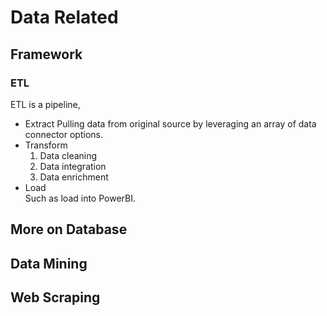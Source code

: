 # Data Related

## Framework

### ETL

ETL is a pipeline, 

- Extract
  Pulling data from original source by leveraging an array of data connector options.  
- Transform  
  1. Data cleaning
  2. Data integration
  3. Data enrichment
- Load  
  Such as load into PowerBI.  

## More on Database

## Data Mining

## Web Scraping